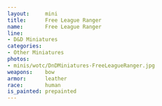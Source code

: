 ```yaml
---
layout:     mini
title:      Free League Ranger
name:       Free League Ranger
line:       
- D&D Miniatures
categories:
- Other Miniatures
photos: 
- minis/wotc/DnDMiniatures-FreeLeagueRanger.jpg
weapons:    bow
armor:      leather
race:       human
is_painted: prepainted
---
```


